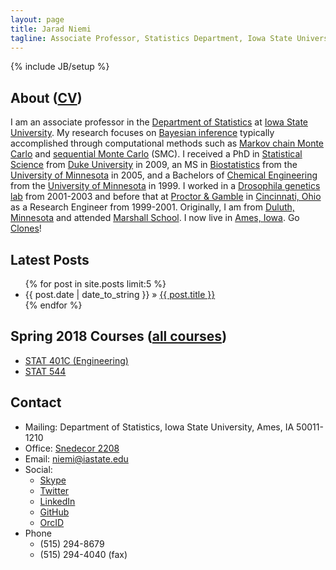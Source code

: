 ```yaml
---
layout: page
title: Jarad Niemi
tagline: Associate Professor, Statistics Department, Iowa State University
---
```

{% include JB/setup %}

## About ([CV](https://github.com/jarad/cv/blob/master/JaradNiemi-CV.pdf?raw=true))

I am an associate professor in the [Department of Statistics](http://www.stat.iastate.edu/ "ISU Statistics Department") at [Iowa State University](http://www.iastate.edu/ "Iowa State University"). 
My research focuses on [Bayesian inference](http://en.wikipedia.org/wiki/Bayesian_inference "Bayesian inference") typically accomplished through computational methods such as [Markov chain Monte Carlo](http://en.wikipedia.org/wiki/Markov_chain_Monte_Carlo "MCMC") and [sequential Monte Carlo](http://en.wikipedia.org/wiki/Particle_filter "SMC") (SMC). 
I received a PhD in [Statistical Science](http://stat.duke.edu/ "Stats @ Duke") from [Duke University](http://duke.edu/ "Duke University") in 2009, an MS in [Biostatistics](http://www.sph.umn.edu/biostatistics/ "Biostat @ Minnesota") from the [University of Minnesota](http://www1.umn.edu/twincities/index.html "University of Minnesota") in 2005, and a Bachelors of [Chemical Engineering](http://www.cems.umn.edu/ "Chemical Engineering @ Minnesota") from the [University of Minnesota](http://www1.umn.edu/twincities/index.html "University of Minnesota") in 1999. 
I worked in a [Drosophila genetics lab](http://cbs.umn.edu/contacts/michael-simmons-phd "Michael Simmons") from 2001-2003 and before that at [Proctor & Gamble](http://www.pg.com/ "P&G") in [Cincinnati, Ohio](http://www.cincinnati-oh.gov/cityofcincinnati/ "Cincinnati, Ohio") as a Research Engineer from 1999-2001. 
Originally, I am from [Duluth, Minnesota](http://www.duluthmn.gov/ "Duluth, Minnesota") and attended [Marshall School](http://www.marshallschool.org/). I now live in [Ames, Iowa](http://www.cityofames.org/ "Ames, Iowa"). Go [Clones](http://www.cyclones.com/ "ISU Cyclones")!

## Latest Posts

<ul class="posts">
  {% for post in site.posts limit:5 %}
    <li><span>{{ post.date | date_to_string }}</span> &raquo; <a href="{{ BASE_PATH }}{{ post.url }}">{{ post.title }}</a></li>
  {% endfor %}
</ul>

## Spring 2018 Courses ([all courses](courses))

  - [STAT 401C (Engineering)](courses/stat401Eng)
  - [STAT 544](courses/stat544)

## Contact

- Mailing: Department of Statistics, Iowa State University, Ames, IA 50011-1210
- Office: [Snedecor 2208](http://www.fpm.iastate.edu/maps/default.asp?zoom=2&xcenter=1471&ycenter=1869&background=map&layer=buildingnames&xshow=1470&yshow=1868 "Map to Snedecor Hall")
- Email: <niemi@iastate.edu>
- Social: 
  - [Skype](skype:jaradniemi?add "Jarad Niemi's Skype account")
  - [Twitter](https://twitter.com/jaradniemi "Jarad Niemi's twitter account")
  - [LinkedIn](http://www.linkedin.com/in/jaradniemi "Jarad Niemi's LinkedIn account")
  - [GitHub](https://github.com/jarad/ "Jarad Niemi's GitHub account")
  - [OrcID](http://orcid.org/0000-0002-5079-158X)
- Phone
  - (515) 294-8679
  - (515) 294-4040 (fax)

